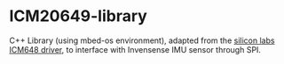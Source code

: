 # ICM20649-library
C++ Library (using mbed-os environment), adapted from the [silicon labs ICM648 driver](https://os.mbed.com/teams/SiliconLabs/code/ICM20648/annotate/296308a935f5/ICM20648.cpp/), to interface with Invensense IMU sensor through SPI.


